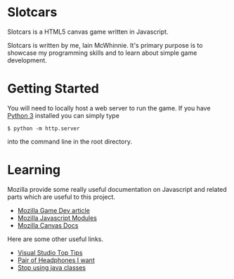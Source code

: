 # Slotcars
Slotcars is a HTML5 canvas game written in Javascript.

Slotcars is written by me, Iain McWhinnie. It's primary purpose is to showcase my programming skills and to learn about simple game development.

# Getting Started

You will need to locally host a web server to run the game. If you have [Python 3](https://www.python.org/download/releases/3.0/) installed you can simply type
```shell
$ python -m http.server 
```
into the command line in the root directory.

# Learning

Mozilla provide some really useful documentation on Javascript and related parts which are useful to this project.
 - [Mozilla Game Dev article](https://developer.mozilla.org/en-US/docs/Games/Introduction)
 - [Mozilla Javascript Modules](https://developer.mozilla.org/en-US/docs/Web/JavaScript/Guide/Modules)
 - [Mozilla Canvas Docs](https://developer.mozilla.org/en-US/docs/Web/API/Canvas_API/)

Here are some other useful links.
 - [Visual Studio Top Tips](https://www.youtube.com/watch?v=ifTF3ags0XI)
 - [Pair of Headphones I want](https://www.gear4music.com/Headphones/Shure-AONIC-50-Premium-Wireless-Noise-Cancelling-Headphones-Brown/4OZ7) 
 - [Stop using java classes](https://medium.com/giant-machines/stop-using-javascript-classes-d0b6890ef097)